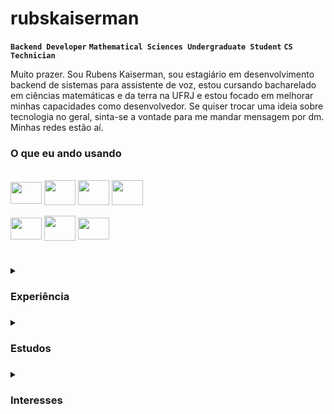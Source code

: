 # rubskaiserman
**`Backend Developer`** **`Mathematical Sciences Undergraduate Student`** **`CS Technician`**

Muito prazer. Sou Rubens Kaiserman, sou estagiário em desenvolvimento backend de sistemas para assistente de voz, estou cursando bacharelado em ciências matemáticas e da terra na UFRJ e estou focado em melhorar minhas capacidades como desenvolvedor. Se quiser trocar uma ideia sobre tecnologia no geral, sinta-se a vontade para me mandar mensagem por dm. Minhas redes estão aí.

### O que eu ando usando
<div style="display: inline_block"><br>
  <img align="center" height="35" width="50" src="https://cdn.jsdelivr.net/gh/devicons/devicon/icons/javascript/javascript-original.svg" />
  <img align="center" height="40" width="50" src="https://cdn.jsdelivr.net/gh/devicons/devicon/icons/nodejs/nodejs-original.svg" />
  <img align="center" height="40" width="50" src="https://cdn.jsdelivr.net/gh/devicons/devicon/icons/python/python-original.svg" />
  <img align="center" height="40" width="50" src="https://cdn.jsdelivr.net/gh/devicons/devicon/icons/mysql/mysql-original.svg" />
  <br>
  <br>
  <img align="center" height="35" width="50" src="https://cdn.jsdelivr.net/gh/devicons/devicon/icons/ubuntu/ubuntu-plain.svg" />
  <img align="center" height="40" width="50" src="https://cdn.jsdelivr.net/gh/devicons/devicon/icons/bash/bash-original.svg" />
  <img align="center" height="35" width="50" src="https://cdn.jsdelivr.net/gh/devicons/devicon/icons/git/git-original.svg" />
</div>

#

<details>
  <summary><h3>Experiência<h3></summary>
  <li>Desenvolvedor de software para assistentes de voz</li>
  <li>Consultor de tecnologias web para educação técnica</li>
  <li>Python Freelancer fullstack developer </li>
  <li>Aluno monitor de programação com Java no IFRJ</li>
  <li>Bolsista de pesquisa em desenvolvimento de mobile apps</li>
</details>

<details>
  <summary><h3>Estudos<h3></summary>
  <li>Bacharelando em Ciências Matemáticas e da Terra na Universidade Federal do Rio de Janeiro (UFRJ)</li>
  <li>Técnico em Informática pelo Instituto Federal do Rio de Janeiro (IFRJ)</li>
  <li>Iniciação científica em Matemática pelo Instituto Nacional de Matemática Pura e Aplicada (IMPA)</li>
  <li>Estudos autodirigidos na área de engenharia de software</li>
</details>

<details>
  <summary><h3>Interesses<h3></summary>
  <li>Backend Development</li>
  <li>Software Architecture</li>
  <li>Cybersecurity</li>
  <li>Artificial Inteligence</li>
  <li>Data Science</li>
  <li>Embedded Systems</li>
</details>
